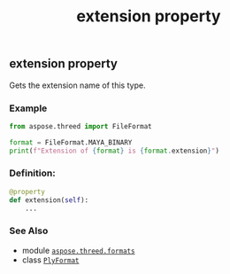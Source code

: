 ﻿---
title: extension property
second_title: Aspose.3D for Python via .NET API References
description: 
type: docs
weight: 630
url: /aspose.threed.formats/plyformat/extension/
is_root: false
---

## extension property


Gets the extension name of this type.

### Example 


```python
from aspose.threed import FileFormat

format = FileFormat.MAYA_BINARY
print(f"Extension of {format} is {format.extension}")

```
### Definition:
```python
@property
def extension(self):
    ...
```

### See Also
* module [`aspose.threed.formats`](../../)
* class [`PlyFormat`](/3d/python-net/aspose.threed.formats/plyformat)
